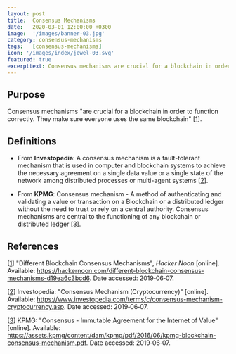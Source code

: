 ```yaml
---
layout: post
title:  Consensus Mechanisms
date:   2020-03-01 12:00:00 +0300
image:  '/images/banner-03.jpg'
category: consensus-mechanisms
tags:   [consensus-mechanisms]
icon: '/images/index/jewel-03.svg'
featured: true
excerpttext: Consensus mechanisms are crucial for a blockchain in order to function correctly
---
```


## Purpose

Consensus mechanisms "are crucial for a blockchain in order to function correctly. They make sure everyone uses the same
blockchain" [[1]].

## Definitions

- From **Investopedia**: A
  consensus mechanism is a fault-tolerant mechanism that is used in computer and blockchain systems to achieve the
  necessary agreement on a single data value or a single state of the network among distributed processes or multi-agent
  systems [[2]].

- From **KPMG**:
  Consensus mechanism - A method of authenticating and validating a value or transaction on a Blockchain or a distributed
  ledger without the need to trust or rely on a central authority. Consensus mechanisms are central to the functioning of
  any blockchain or distributed ledger [[3]].


## References

[[1]] "Different Blockchain Consensus Mechanisms", *Hacker Noon* [online].
Available: <https://hackernoon.com/different-blockchain-consensus-mechanisms-d19ea6c3bcd6>. Date accessed: 2019&#8209;06&#8209;07.

[1]: https://hackernoon.com/different-blockchain-consensus-mechanisms-d19ea6c3bcd6
"Different Blockchain Consensus Mechanisms"

[[2]] Investopedia: "Consensus Mechanism (Cryptocurrency)" [online].
Available: <https://www.investopedia.com/terms/c/consensus-mechanism-cryptocurrency.asp>. Date accessed: 2019&#8209;06&#8209;07.

[2]: https://www.investopedia.com/terms/c/consensus-mechanism-cryptocurrency.asp
"Consensus Mechanism (Cryptocurrency)"

[[3]] KPMG: "Consensus - Immutable Agreement for the Internet of Value" [online].
Available: <https://assets.kpmg/content/dam/kpmg/pdf/2016/06/kpmg-blockchain-consensus-mechanism.pdf>.
Date accessed: 2019&#8209;06&#8209;07.

[3]: https://assets.kpmg/content/dam/kpmg/pdf/2016/06/kpmg-blockchain-consensus-mechanism.pdf
"Consensus - Immutable Agreement for the Internet of Value"
